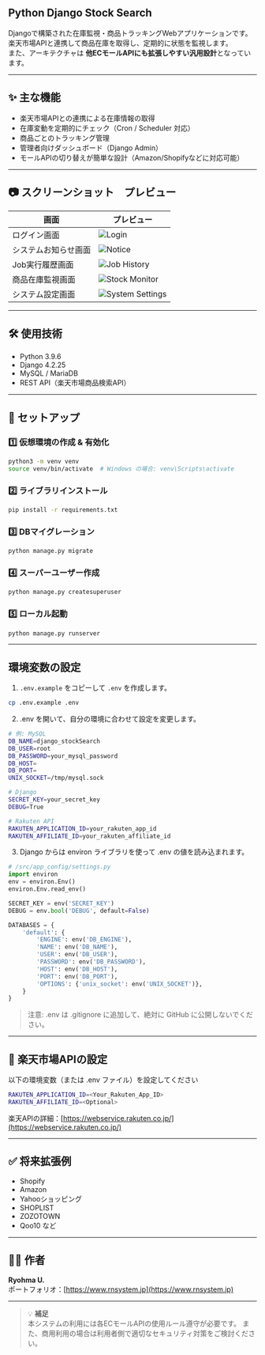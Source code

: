## Python Django Stock Search

Djangoで構築された在庫監視・商品トラッキングWebアプリケーションです。  
楽天市場APIと連携して商品在庫を取得し、定期的に状態を監視します。  
また、アーキテクチャは **他ECモールAPIにも拡張しやすい汎用設計**となっています。

---

## ✨ 主な機能
- 楽天市場APIとの連携による在庫情報の取得
- 在庫変動を定期的にチェック（Cron / Scheduler 対応）
- 商品ごとのトラッキング管理
- 管理者向けダッシュボード（Django Admin）
- モールAPIの切り替えが簡単な設計（Amazon/Shopifyなどに対応可能）

---

## 📷 スクリーンショット　プレビュー

| 画面 | プレビュー |
|------|------------|
| ログイン画面 | ![Login](./images/sample01.jpg) |
| システムお知らせ画面 | ![Notice](./images/sample02.jpg) |
| Job実行履歴画面 | ![Job History](./images/sample03.jpg) |
| 商品在庫監視画面 | ![Stock Monitor](./images/sample04.jpg) |
| システム設定画面 | ![System Settings](./images/sample05.jpg) |

---

## 🛠 使用技術
- Python 3.9.6
- Django 4.2.25
- MySQL / MariaDB
- REST API（楽天市場商品検索API）

---

## 🚀 セットアップ

### 1️⃣ 仮想環境の作成 & 有効化
```bash
python3 -m venv venv
source venv/bin/activate  # Windows の場合: venv\Scripts\activate
```

### 2️⃣ ライブラリインストール
```bash
pip install -r requirements.txt
```

### 3️⃣ DBマイグレーション
```bash
python manage.py migrate
```

### 4️⃣ スーパーユーザー作成
```bash
python manage.py createsuperuser
```

### 5️⃣ ローカル起動
```bash
python manage.py runserver
```

---

## 環境変数の設定

1. `.env.example` をコピーして `.env` を作成します。
```bash
cp .env.example .env
```

2. .env を開いて、自分の環境に合わせて設定を変更します。
```bash
# 例: MySQL
DB_NAME=django_stockSearch
DB_USER=root
DB_PASSWORD=your_mysql_password
DB_HOST=
DB_PORT=
UNIX_SOCKET=/tmp/mysql.sock

# Django
SECRET_KEY=your_secret_key
DEBUG=True

# Rakuten API
RAKUTEN_APPLICATION_ID=your_rakuten_app_id
RAKUTEN_AFFILIATE_ID=your_rakuten_affiliate_id
```

3. Django からは environ ライブラリを使って .env の値を読み込まれます。

```python
# /src/app_config/settings.py
import environ
env = environ.Env()
environ.Env.read_env()

SECRET_KEY = env('SECRET_KEY')
DEBUG = env.bool('DEBUG', default=False)

DATABASES = {
    'default': {
        'ENGINE': env('DB_ENGINE'),
        'NAME': env('DB_NAME'),
        'USER': env('DB_USER'),
        'PASSWORD': env('DB_PASSWORD'),
        'HOST': env('DB_HOST'),
        'PORT': env('DB_PORT'),
        'OPTIONS': {'unix_socket': env('UNIX_SOCKET')},
    }
}
```

> 注意: .env は .gitignore に追加して、絶対に GitHub に公開しないでください。

---

## 🔐 楽天市場APIの設定

以下の環境変数（または .env ファイル）を設定してください
```bash
RAKUTEN_APPLICATION_ID=<Your_Rakuten_App_ID>
RAKUTEN_AFFILIATE_ID=<Optional>
```

楽天APIの詳細：[https://webservice.rakuten.co.jp/](https://webservice.rakuten.co.jp/)

---

## ✅ 将来拡張例
- Shopify
- Amazon
- Yahooショッピング
- SHOPLIST
- ZOZOTOWN
- Qoo10
など

---


## 🧑‍💻 作者

**Ryohma U.**  
ポートフォリオ：[https://www.rnsystem.jp](https://www.rnsystem.jp)

---

> 💡 **補足**  
> 本システムの利用には各ECモールAPIの使用ルール遵守が必要です。
> また、商用利用の場合は利用者側で適切なセキュリティ対策をご検討ください。
